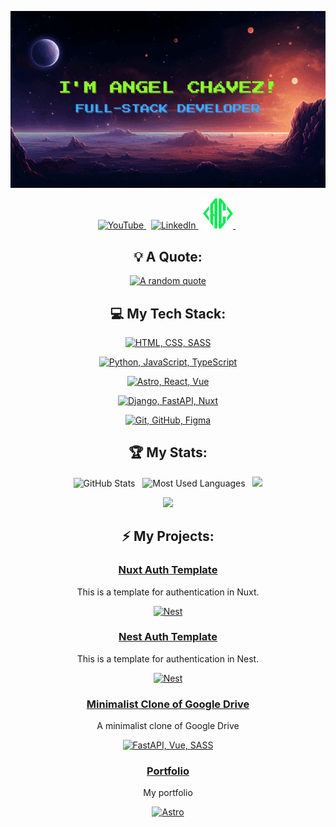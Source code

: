 <div align="center">

[![I'm Angel Chávez!](assets/animation.gif)](https://github.com/angelchavez19)

<p>
    <a href="https://www.youtube.com/@caminoAsenior">
        <img src="https://cdn3.iconfinder.com/data/icons/social-network-30/512/social-06-512.png" alt="YouTube" width="48px" height="48px">
    </a> &nbsp;
    <a href="https://www.linkedin.com/in/angel-chávez">
        <img src="https://skillicons.dev/icons?i=linkedin" alt="LinkedIn">
    </a> &nbsp;
    <a href="https://angelchavezportfolio.vercel.app/">
        <img src="assets/favicon.png" alt="My Website">
    </a> &nbsp;
</p>

</div>







<div align="center">

## 💡 A Quote:

[![A random quote](https://quotes-github-readme.vercel.app/api?type=horizontal&theme=dark)](https://github.com/piyushsuthar/github-readme-quotes)

## 💻 My Tech Stack:

[![HTML, CSS, SASS](https://skillicons.dev/icons?i=html,css,sass)](https://skillicons.dev)

[![Python, JavaScript, TypeScript](https://skillicons.dev/icons?i=py,js,ts)](https://skillicons.dev)

[![Astro, React, Vue](https://skillicons.dev/icons?i=astro,react,vue)](https://skillicons.dev)

[![Django, FastAPI, Nuxt](https://skillicons.dev/icons?i=django,fastapi,nuxt,nest)](https://skillicons.dev)

[![Git, GitHub, Figma](https://skillicons.dev/icons?i=git,github,figma)](https://skillicons.dev)

## 🏆 My Stats:

<p align="center">
    <img height=175 alt="GitHub Stats" src="https://github-readme-stats.vercel.app/api?username=angelchavez19&show_icons=true&count_private=true&theme=dark" />&nbsp;&nbsp;
    <img height=175 alt="Most Used Languages" src="https://github-readme-stats.vercel.app/api/top-langs/?username=angelchavez19&layout=compact&theme=dark" />&nbsp;&nbsp;
  <img src ="https://github-readme-streak-stats.herokuapp.com?user=angelchavez19&layout=compact&theme=dark">
</p>

<p align="center">
    <img src="https://github-profile-trophy.vercel.app/?username=angelchavez19&theme=tokyonight"/>
</p>

## ⚡ My Projects:

### [Nuxt Auth Template](https://github.com/angelchavez19/nuxt-auth-template)

This is a template for authentication in Nuxt.

[![Nest](https://skillicons.dev/icons?i=nuxt)](https://skillicons.dev)

### [Nest Auth Template](https://github.com/angelchavez19/nest-auth-template)

This is a template for authentication in Nest.

[![Nest](https://skillicons.dev/icons?i=nest,prisma)](https://skillicons.dev)

### [Minimalist Clone of Google Drive](https://github.com/angelchavez19/google-drive-clone-v1)

A minimalist clone of Google Drive

[![FastAPI, Vue, SASS](https://skillicons.dev/icons?i=fastapi,vue,sass)](https://skillicons.dev)

### [Portfolio](https://github.com/angelchavez19/portfolio-freelance)

My portfolio

[![Astro](https://skillicons.dev/icons?i=astro)](https://skillicons.dev)

</div>
